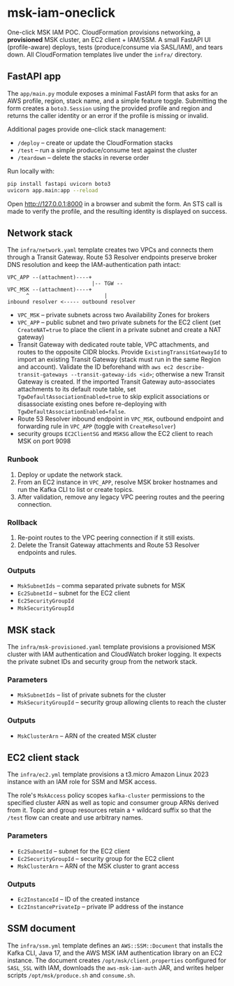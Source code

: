 # msk-iam-oneclick
One-click MSK IAM POC. CloudFormation provisions networking, a **provisioned** MSK cluster, an EC2 client + IAM/SSM. A small FastAPI UI (profile-aware) deploys, tests (produce/consume via SASL/IAM), and tears down. All CloudFormation templates live under the `infra/` directory.

## FastAPI app

The `app/main.py` module exposes a minimal FastAPI form that asks for an
AWS profile, region, stack name, and a simple feature toggle. Submitting the
form creates a `boto3.Session` using the provided profile and region and
returns the caller identity or an error if the profile is missing or invalid.

Additional pages provide one-click stack management:

- `/deploy` – create or update the CloudFormation stacks
- `/test` – run a simple produce/consume test against the cluster
- `/teardown` – delete the stacks in reverse order

Run locally with:

```bash
pip install fastapi uvicorn boto3
uvicorn app.main:app --reload
```

Open <http://127.0.0.1:8000> in a browser and submit the form. An STS call is
made to verify the profile, and the resulting identity is displayed on success.

## Network stack
The `infra/network.yaml` template creates two VPCs and connects them through a
Transit Gateway. Route 53 Resolver endpoints preserve broker DNS resolution and
keep the IAM-authentication path intact:

```
VPC_APP --(attachment)----+
                           |-- TGW --
VPC_MSK --(attachment)----+
      ^                        |
inbound resolver <----- outbound resolver
```

- `VPC_MSK` – private subnets across two Availability Zones for brokers
- `VPC_APP` – public subnet and two private subnets for the EC2 client (set
  `CreateNAT=true` to place the client in a private subnet and create a NAT
  gateway)
- Transit Gateway with dedicated route table, VPC attachments, and routes to the
  opposite CIDR blocks. Provide `ExistingTransitGatewayId` to import an existing
  Transit Gateway (stack must run in the same Region and account). Validate the
  ID beforehand with `aws ec2 describe-transit-gateways --transit-gateway-ids
  <id>`; otherwise a new Transit Gateway is created. If the imported Transit
  Gateway auto-associates attachments to its default route table, set
  `TgwDefaultAssociationEnabled=true` to skip explicit associations or
  disassociate existing ones before re-deploying with
  `TgwDefaultAssociationEnabled=false`.
- Route 53 Resolver inbound endpoint in `VPC_MSK`, outbound endpoint and
  forwarding rule in `VPC_APP` (toggle with `CreateResolver`)
- security groups `EC2ClientSG` and `MSKSG` allow the EC2 client to reach MSK on
  port 9098

### Runbook

1. Deploy or update the network stack.
2. From an EC2 instance in `VPC_APP`, resolve MSK broker hostnames and run the
   Kafka CLI to list or create topics.
3. After validation, remove any legacy VPC peering routes and the peering
   connection.

### Rollback

1. Re-point routes to the VPC peering connection if it still exists.
2. Delete the Transit Gateway attachments and Route 53 Resolver endpoints and
   rules.

### Outputs

- `MskSubnetIds` – comma separated private subnets for MSK
- `Ec2SubnetId` – subnet for the EC2 client
- `Ec2SecurityGroupId`
- `MskSecurityGroupId`

## MSK stack

The `infra/msk-provisioned.yaml` template provisions a provisioned MSK cluster with IAM authentication and CloudWatch broker logging. It expects the private subnet IDs and security group from the network stack.

### Parameters

- `MskSubnetIds` – list of private subnets for the cluster
- `MskSecurityGroupId` – security group allowing clients to reach the cluster

### Outputs

- `MskClusterArn` – ARN of the created MSK cluster

## EC2 client stack

The `infra/ec2.yml` template provisions a t3.micro Amazon Linux 2023 instance with an IAM role for SSM and MSK access.

The role's `MskAccess` policy scopes `kafka-cluster` permissions to the
specified cluster ARN as well as topic and consumer group ARNs derived from it.
Topic and group resources retain a `*` wildcard suffix so that the `/test` flow
can create and use arbitrary names.

### Parameters

- `Ec2SubnetId` – subnet for the EC2 client
- `Ec2SecurityGroupId` – security group for the EC2 client
- `MskClusterArn` – ARN of the MSK cluster to grant access

### Outputs

- `Ec2InstanceId` – ID of the created instance
- `Ec2InstancePrivateIp` – private IP address of the instance

## SSM document

The `infra/ssm.yml` template defines an `AWS::SSM::Document` that installs the Kafka CLI, Java 17, and the AWS MSK IAM authentication library on an EC2 instance. The document creates `/opt/msk/client.properties` configured for `SASL_SSL` with IAM, downloads the `aws-msk-iam-auth` JAR, and writes helper scripts `/opt/msk/produce.sh` and `consume.sh`.
